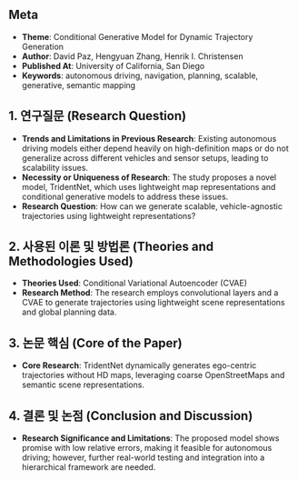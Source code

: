 ## Meta
- **Theme**: Conditional Generative Model for Dynamic Trajectory Generation
- **Author**: David Paz, Hengyuan Zhang, Henrik I. Christensen
- **Published At**: University of California, San Diego
- **Keywords**: autonomous driving, navigation, planning, scalable, generative, semantic mapping

## 1. 연구질문 (Research Question)
- **Trends and Limitations in Previous Research**: Existing autonomous driving models either depend heavily on high-definition maps or do not generalize across different vehicles and sensor setups, leading to scalability issues.
- **Necessity or Uniqueness of Research**: The study proposes a novel model, TridentNet, which uses lightweight map representations and conditional generative models to address these issues.
- **Research Question**: How can we generate scalable, vehicle-agnostic trajectories using lightweight representations?

## 2. 사용된 이론 및 방법론 (Theories and Methodologies Used)
- **Theories Used**: Conditional Variational Autoencoder (CVAE)
- **Research Method**: The research employs convolutional layers and a CVAE to generate trajectories using lightweight scene representations and global planning data.

## 3. 논문 핵심 (Core of the Paper)
- **Core Research**: TridentNet dynamically generates ego-centric trajectories without HD maps, leveraging coarse OpenStreetMaps and semantic scene representations.

## 4. 결론 및 논점 (Conclusion and Discussion)
- **Research Significance and Limitations**: The proposed model shows promise with low relative errors, making it feasible for autonomous driving; however, further real-world testing and integration into a hierarchical framework are needed.
